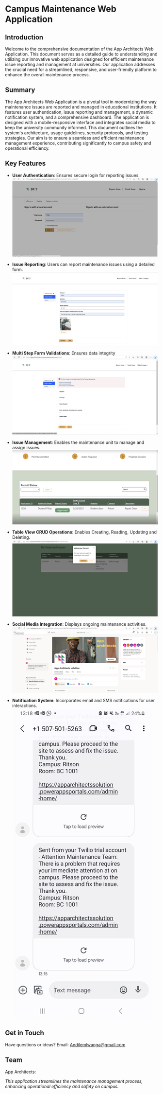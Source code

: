 # Campus Maintenance Web Application

## Introduction
Welcome to the comprehensive documentation of the App Architects Web Application. This document serves as a detailed guide to understanding and utilizing our innovative web application designed for efficient maintenance issue reporting and management at universities. Our application addresses the crucial need for a streamlined, responsive, and user-friendly platform to enhance the overall maintenance process.

## Summary
The App Architects Web Application is a pivotal tool in modernizing the way maintenance issues are reported and managed in educational institutions. It features user authentication, issue reporting and management, a dynamic notification system, and a comprehensive dashboard. The application is designed with a mobile-responsive interface and integrates social media to keep the university community informed. This document outlines the system's architecture, usage guidelines, security protocols, and testing strategies. Our aim is to ensure a seamless and efficient maintenance management experience, contributing significantly to campus safety and operational efficiency.

## Key Features
- **User Authentication**: Ensures secure login for reporting issues.
  ![HorizonCraft Logo](https://github.com/Kayanja2023/Campus-Complaints-Web-Application/blob/main/Screenshots/User%20Portal%20Authentication%20Module.png)
  
- **Issue Reporting**: Users can report maintenance issues using a detailed form.
  ![HorizonCraft Logo](https://github.com/Kayanja2023/Campus-Complaints-Web-Application/blob/main/Screenshots/User%20Portal%20Multi%20Step%20Form%20II.png)

- **Multi Step Form Validations**: Ensures data integrity
  ![HorizonCraft Logo](https://github.com/Kayanja2023/Campus-Complaints-Web-Application/blob/main/Screenshots/User%20Portal%20Multi%20Step%20Form%20Validations.png)

  
- **Issue Management**: Enables the maintenance unit to manage and assign issues.
  ![HorizonCraft Logo](https://github.com/Kayanja2023/Campus-Complaints-Web-Application/blob/main/Screenshots/Maintinance%20Portal%20Dashboard%20II.png)

- **Table View CRUD Operations**: Enables Creating, Reading, Updating and Deleting.
  ![HorizonCraft Logo](https://github.com/Kayanja2023/Campus-Complaints-Web-Application/blob/main/Screenshots/User%20Portal%20Table%20View%20CRUD%20Operations%20II.png)
  

- **Social Media Integration**: Displays ongoing maintenance activities.
 ![HorizonCraft Logo](https://github.com/Kayanja2023/Campus-Complaints-Web-Application/blob/main/Screenshots/User%20Portal%20Intergration.png)
  
- **Notification System**: Incorporates email and SMS notifications for user interactions.
  ![HorizonCraft Logo](https://github.com/Kayanja2023/Campus-Complaints-Web-Application/blob/main/Screenshots/SMS%20Notification%20Twilio%20Intergration%20.jpg)
  



## Get in Touch
Have questions or ideas? 
Email: Andilemlwanga@gmail.com

## Team
App Architects:

*This application streamlines the maintenance management process, enhancing operational efficiency and safety on campus.*

